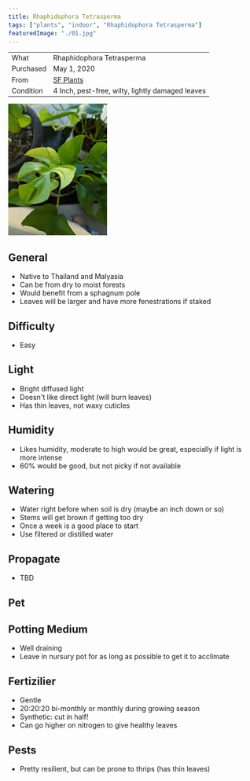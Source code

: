 ```yaml
---
title: Rhaphidophora Tetrasperma
tags: ["plants", "indoor", "Rhaphidophora Tetrasperma"]
featuredImage: "./01.jpg"
---
```


|           |                                                  |
| --------- | ------------------------------------------------ |
| What      | Rhaphidophora Tetrasperma                        |
| Purchased | May 1, 2020                                      |
| From      | [SF Plants](https://www.sfplants.com/)           |
| Condition | 4 Inch, pest-free, wilty, lightly damaged leaves |

![Rhaphidophora Tetrasperma leave](./01.jpg)

## General

- Native to Thailand and Malyasia
- Can be from dry to moist forests
- Would benefit from a sphagnum pole
- Leaves will be larger and have more fenestrations if staked

## Difficulty

- Easy

## Light

- Bright diffused light
- Doesn't like direct light (will burn leaves)
- Has thin leaves, not waxy cuticles

## Humidity

- Likes humidity, moderate to high would be great, especially if light is more intense
- 60% would be good, but not picky if not available

## Watering

- Water right before when soil is dry (maybe an inch down or so)
- Stems will get brown if getting too dry
- Once a week is a good place to start
- Use filtered or distilled water

## Propagate

- TBD

## Pet

## Potting Medium

- Well draining
- Leave in nursury pot for as long as possible to get it to acclimate

## Fertizilier

- Gentle
- 20:20:20 bi-monthly or monthly during growing season
- Synthetic: cut in half!
- Can go higher on nitrogen to give healthy leaves

## Pests

- Pretty resilient, but can be prone to thrips (has thin leaves)
